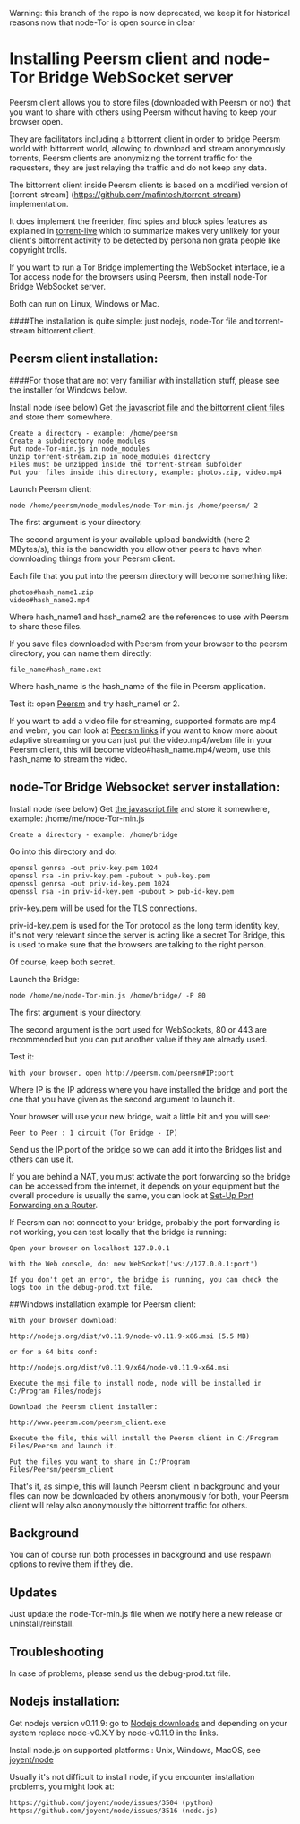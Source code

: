 Warning: this branch of the repo is now deprecated, we keep it for historical reasons now that node-Tor is open source in clear

Installing Peersm client and node-Tor Bridge WebSocket server
===

Peersm client allows you to store files (downloaded with Peersm or not) that you want to share with others using Peersm without having to keep your browser open.

They are facilitators including a bittorrent client in order to bridge Peersm world with bittorrent world, allowing to download and stream anonymously torrents, Peersm clients are anonymizing the torrent traffic for the requesters, they are just relaying the traffic and do not keep any data.

The bittorrent client inside Peersm clients is based on a modified version of [torrent-stream] (https://github.com/mafintosh/torrent-stream) implementation.

It does implement the freerider, find spies and block spies features as explained in [torrent-live](https://github.com/Ayms/torrent-live) which to summarize makes very unlikely for your client's bittorrent activity to be detected by persona non grata people like copyright trolls.

If you want to run a Tor Bridge implementing the WebSocket interface, ie a Tor access node for the browsers using Peersm, then install node-Tor Bridge WebSocket server.

Both can run on Linux, Windows or Mac.

####The installation is quite simple: just nodejs, node-Tor file and torrent-stream bittorrent client.

## Peersm client installation:

####For those that are not very familiar with installation stuff, please see the installer for Windows below.

Install node (see below)
Get [the javascript file](http://www.peersm.com/node-Tor-min.js) and [the bittorrent client files](http://www.peersm.com/torrent-stream.zip) and store them somewhere.

	Create a directory - example: /home/peersm
	Create a subdirectory node_modules
	Put node-Tor-min.js in node_modules
	Unzip torrent-stream.zip in node_modules directory
	Files must be unzipped inside the torrent-stream subfolder
	Put your files inside this directory, example: photos.zip, video.mp4

Launch Peersm client:

	node /home/peersm/node_modules/node-Tor-min.js /home/peersm/ 2

The first argument is your directory.

The second argument is your available upload bandwidth (here 2 MBytes/s), this is the bandwidth you allow other peers to have when downloading things from your Peersm client.

Each file that you put into the peersm directory will become something like:

	photos#hash_name1.zip
	video#hash_name2.mp4

Where hash_name1 and hash_name2 are the references to use with Peersm to share these files.

If you save files downloaded with Peersm from your browser to the peersm directory, you can name them directly:

	file_name#hash_name.ext

Where hash_name is the hash_name of the file in Peersm application.

Test it: open [Peersm](http://peersm.com/peersm) and try hash_name1 or 2.

If you want to add a video file for streaming, supported formats are mp4 and webm, you can look at [Peersm links](http://www.peersm.com/?links-en) if you want to know more about adaptive streaming or you can just put the video.mp4/webm file in your Peersm client, this will become video#hash_name.mp4/webm, use this hash_name to stream the video.

## node-Tor Bridge Websocket server installation:

Install node (see below)
Get [the javascript file](http://www.peersm.com/node-Tor-min.js) and store it somewhere, example: /home/me/node-Tor-min.js

	Create a directory - example: /home/bridge

Go into this directory and do:

	openssl genrsa -out priv-key.pem 1024
	openssl rsa -in priv-key.pem -pubout > pub-key.pem
	openssl genrsa -out priv-id-key.pem 1024
	openssl rsa -in priv-id-key.pem -pubout > pub-id-key.pem

priv-key.pem will be used for the TLS connections.

priv-id-key.pem is used for the Tor protocol as the long term identity key, it's not very relevant since the server is acting like a secret Tor Bridge, this is used to make sure that the browsers are talking to the right person.

Of course, keep both secret.

Launch the Bridge:

	node /home/me/node-Tor-min.js /home/bridge/ -P 80

The first argument is your directory.

The second argument is the port used for WebSockets, 80 or 443 are recommended but you can put another value if they are already used.

Test it:

	With your browser, open http://peersm.com/peersm#IP:port

Where IP is the IP address where you have installed the bridge and port the one that you have given as the second argument to launch it.

Your browser will use your new bridge, wait a little bit and you will see:

	Peer to Peer : 1 circuit (Tor Bridge - IP)

Send us the IP:port of the bridge so we can add it into the Bridges list and others can use it.

If you are behind a NAT, you must activate the port forwarding so the bridge can be accessed from the internet, it depends on your equipment but the overall procedure is usually the same, you can look at [Set-Up Port Forwarding on a Router](http://www.wikihow.com/Set-Up-Port-Forwarding-on-a-Router).

If Peersm can not connect to your bridge, probably the port forwarding is not working, you can test locally that the bridge is running:

	Open your browser on localhost 127.0.0.1

	With the Web console, do: new WebSocket('ws://127.0.0.1:port')

	If you don't get an error, the bridge is running, you can check the logs too in the debug-prod.txt file.

##Windows installation example for Peersm client:

	With your browser download:

	http://nodejs.org/dist/v0.11.9/node-v0.11.9-x86.msi (5.5 MB)

	or for a 64 bits conf:

	http://nodejs.org/dist/v0.11.9/x64/node-v0.11.9-x64.msi

	Execute the msi file to install node, node will be installed in C:/Program Files/nodejs

	Download the Peersm client installer:

	http://www.peersm.com/peersm_client.exe

	Execute the file, this will install the Peersm client in C:/Program Files/Peersm and launch it.

	Put the files you want to share in C:/Program Files/Peersm/peersm_client

That's it, as simple, this will launch Peersm client in background and your files can now be downloaded by others anonymously for both, your Peersm client will relay also anonymously the bittorrent traffic for others.

## Background

You can of course run both processes in background and use respawn options to revive them if they die.

## Updates

Just update the node-Tor-min.js file when we notify here a new release or uninstall/reinstall.

## Troubleshooting

In case of problems, please send us the debug-prod.txt file.

## Nodejs installation:

Get nodejs version v0.11.9: go to [Nodejs downloads](http://nodejs.org/download/) and depending on your system replace node-v0.X.Y by node-v0.11.9 in the links.

Install node.js on supported platforms : Unix, Windows, MacOS, see [joyent/node](https://github.com/joyent/node)

Usually it's not difficult to install node, if you encounter installation problems, you might look at:

	https://github.com/joyent/node/issues/3504 (python)
	https://github.com/joyent/node/issues/3516 (node.js)

